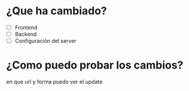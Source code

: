 # ¿Que ha cambiado?
 - [ ] Frontend
- [ ] Backend
- [ ] Configuración del server

# ¿Como puedo probar los cambios?
en que url y forma puedo ver el update
